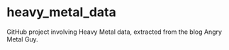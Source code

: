 # heavy_metal_data
GitHub project involving Heavy Metal data, extracted from the blog Angry Metal Guy. 
